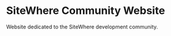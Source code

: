 SiteWhere Community Website
===========================

Website dedicated to the SiteWhere development community.